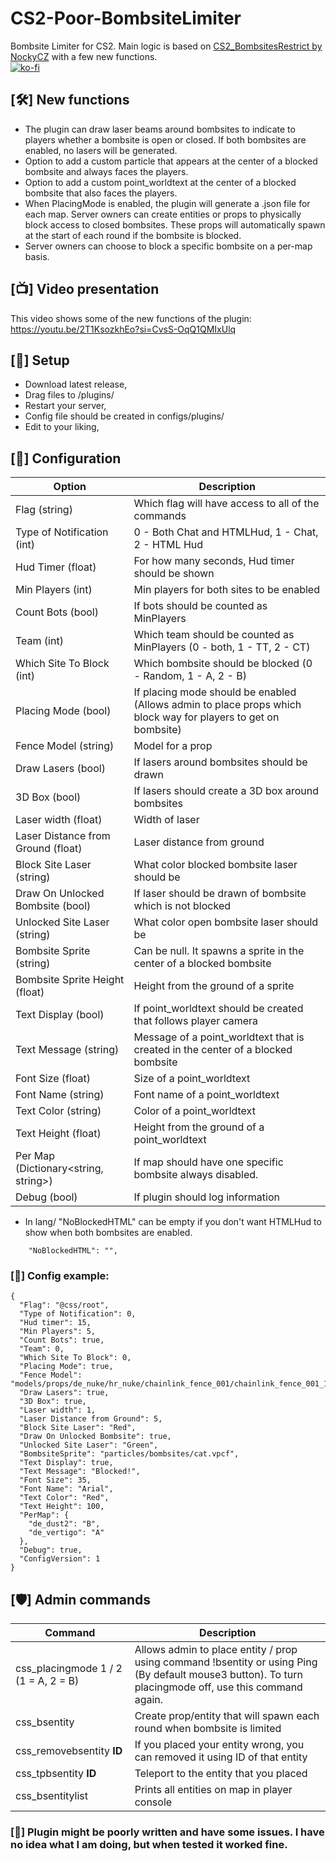 # CS2-Poor-BombsiteLimiter
Bombsite Limiter for CS2. Main logic is based on [CS2_BombsitesRestrict by NockyCZ](https://github.com/NockyCZ/CS2_BombsitesRestrict) with a few new functions.<br/>
[![ko-fi](https://ko-fi.com/img/githubbutton_sm.svg)](https://ko-fi.com/H2H8TK0L9)

## [🛠️] New functions
- The plugin can draw laser beams around bombsites to indicate to players whether a bombsite is open or closed. If both bombsites are enabled, no lasers will be generated.
- Option to add a custom particle that appears at the center of a blocked bombsite and always faces the players.
- Option to add a custom point_worldtext at the center of a blocked bombsite that also faces the players.
- When PlacingMode is enabled, the plugin will generate a .json file for each map. Server owners can create entities or props to physically block access to closed bombsites. These props will automatically spawn at the start of each round if the bombsite is blocked.
- Server owners can choose to block a specific bombsite on a per-map basis.

## [📺] Video presentation
This video shows some of the new functions of the plugin:
https://youtu.be/2T1KsozkhEo?si=CvsS-OqQ1QMIxUlq

## [📌] Setup
- Download latest release,
- Drag files to /plugins/
- Restart your server,
- Config file should be created in configs/plugins/
- Edit to your liking,

## [📝] Configuration
| Option  | Description |
| ------------- | ------------- |
| Flag (string) | Which flag will have access to all of the commands  |
| Type of Notification (int) | 0 - Both Chat and HTMLHud, 1 - Chat, 2 - HTML Hud  |
| Hud Timer (float) | For how many seconds, Hud timer should be shown  |
| Min Players (int) | Min players for both sites to be enabled  |
| Count Bots (bool) | If bots should be counted as MinPlayers  |
| Team (int) | Which team should be counted as MinPlayers (0 - both, 1 - TT, 2 - CT) |
| Which Site To Block (int) | Which bombsite should be blocked (0 - Random, 1 - A, 2 - B) |
| Placing Mode (bool) | If placing mode should be enabled (Allows admin to place props which block way for players to get on bombsite) |
| Fence Model (string) | Model for a prop |
| Draw Lasers (bool) | If lasers around bombsites should be drawn |
| 3D Box (bool) | If lasers should create a 3D box around bombsites |
| Laser width (float) | Width of laser |
| Laser Distance from Ground (float) | Laser distance from ground |
| Block Site Laser (string) | What color blocked bombsite laser should be |
| Draw On Unlocked Bombsite (bool) | If laser should be drawn of bombsite which is not blocked |
| Unlocked Site Laser (string) | What color open bombsite laser should be | 
| Bombsite Sprite (string) | Can be null. It spawns a sprite in the center of a blocked bombsite |
| Bombsite Sprite Height (float) | Height from the ground of a sprite |
| Text Display (bool) | If point_worldtext should be created that follows player camera |
| Text Message (string) | Message of a point_worldtext that is created in the center of a blocked bombsite |
| Font Size (float) | Size of a point_worldtext |
| Font Name (string) | Font name of a point_worldtext |
| Text Color (string) | Color of a point_worldtext |
| Text Height (float) | Height from the ground of a point_worldtext |
| Per Map (Dictionary<string, string>) | If map should have one specific bombsite always disabled. |
| Debug (bool) | If plugin should log information |

- In lang/ "NoBlockedHTML" can be empty if you don't want HTMLHud to show when both bombsites are enabled.
```
	"NoBlockedHTML": "",
```

### [📝] Config example:
```
{
  "Flag": "@css/root",
  "Type of Notification": 0,
  "Hud timer": 15,
  "Min Players": 5,
  "Count Bots": true,
  "Team": 0,
  "Which Site To Block": 0,
  "Placing Mode": true,
  "Fence Model": "models/props/de_nuke/hr_nuke/chainlink_fence_001/chainlink_fence_001_128_capped.vmdl",
  "Draw Lasers": true,
  "3D Box": true,
  "Laser width": 1,
  "Laser Distance from Ground": 5,
  "Block Site Laser": "Red",
  "Draw On Unlocked Bombsite": true,
  "Unlocked Site Laser": "Green",
  "BombsiteSprite": "particles/bombsites/cat.vpcf",
  "Text Display": true,
  "Text Message": "Blocked!",
  "Font Size": 35,
  "Font Name": "Arial",
  "Text Color": "Red",
  "Text Height": 100,
  "PerMap": {
    "de_dust2": "B",
    "de_vertigo": "A"
  },
  "Debug": true,
  "ConfigVersion": 1
}
```

## [🛡️] Admin commands
| Command  | Description |
| ------------- | ------------- |
| css_placingmode 1 / 2 (1 = A, 2 = B) | Allows admin to place entity / prop using command !bsentity or using Ping (By default mouse3 button). To turn placingmode off, use this command again. |
| css_bsentity | Create prop/entity that will spawn each round when bombsite is limited |
| css_removebsentity **ID**| If you placed your entity wrong, you can removed it using ID of that entity |
| css_tpbsentity **ID** | Teleport to the entity that you placed |
| css_bsentitylist | Prints all entities on map in player console |

### [🚨] Plugin might be poorly written and have some issues. I have no idea what I am doing, but when tested it worked fine.